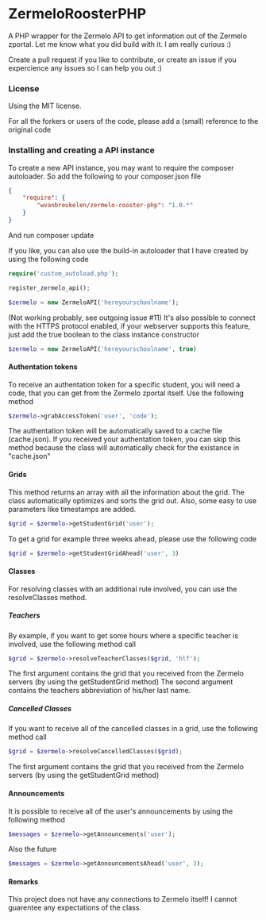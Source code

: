 # ZermeloRoosterPHP

A PHP wrapper for the Zermelo API to get information out of the Zermelo zportal.
Let me know what you did build with it. I am really curious :)

Create a pull request if you like to contribute, or create an issue if you expercience any issues so I can help you out :)

### License

Using the MIT license.

For all the forkers or users of the code, please add a (small) reference to the original code

### Installing and creating a API instance
To create a new API instance, you may want to require the composer autoloader.
So add the following to your composer.json file

```json
{
    "require": {
        "wvanbreukelen/zermelo-rooster-php": "1.0.*"
    }
}
```

And run composer update

If you like, you can also use the build-in autoloader that I have created by using the following code

```php
require('custom_autoload.php');

register_zermelo_api();

$zermelo = new ZermeloAPI('hereyourschoolname');
```

(Not working probably, see outgoing issue #11) It's also possible to connect with the HTTPS protocol enabled, if your webserver supports this feature, just add the true boolean to the class instance constructor

```php
$zermelo = new ZermeloAPI('hereyourschoolname', true)
```


#### Authentation tokens
To receive an authentation token for a specific student, you will need a code, that you can get from the Zermelo zportal itself.
Use the following method

```php
$zermelo->grabAccessToken('user', 'code');
```
The authentation token will be automatically saved to a cache file (cache.json).
If you received your authentation token, you can skip this method because the class will automatically check for the existance in "cache.json"

#### Grids

This method returns an array with all the information about the grid. The class automatically optimizes and sorts the grid out. Also, some easy to use parameters like timestamps are added.

```php
$grid = $zermelo->getStudentGrid('user');
```

To get a grid for example three weeks ahead, please use the following code

```php
$grid = $zermelo->getStudentGridAhead('user', 3)
```

#### Classes

For resolving classes with an additional rule involved, you can use the resolveClasses method.

##### Teachers

By example, if you want to get some hours where a specific teacher is involved, use the following method call

```php
$grid = $zermelo->resolveTeacherClasses($grid, 'hlf');
```

The first argument contains the grid that you received from the Zermelo servers (by using the getStudentGrid method)
The second argument contains the teachers abbreviation of his/her last name.

##### Cancelled Classes

If you want to receive all of the cancelled classes in a grid, use the following method call

```php
$grid = $zermelo->resolveCancelledClasses($grid);
```

The first argument contains the grid that you received from the Zermelo servers (by using the getStudentGrid method)

#### Announcements

It is possible to receive all of the user's announcements by using the following method

```php
$messages = $zermelo->getAnnouncements('user');
```

Also the future

```php
$messages = $zermelo->getAnnouncementsAhead('user', 3);
```

#### Remarks

This project does not have any connections to Zermelo itself! I cannot guarentee any expectations of the class.
